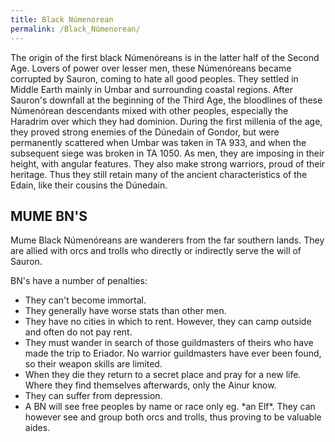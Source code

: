 ```yaml
---
title: Black Númenorean
permalink: /Black_Númenorean/
---
```


The origin of the first black Númenóreans is in the latter half of the
Second Age. Lovers of power over lesser men, these Númenóreans became
corrupted by Sauron, coming to hate all good peoples. They settled in
Middle Earth mainly in Umbar and surrounding coastal regions. After
Sauron's downfall at the beginning of the Third Age, the bloodlines of
these Númenórean descendants mixed with other peoples, especially the
Haradrim over which they had dominion. During the first millenia of the
age, they proved strong enemies of the Dúnedain of Gondor, but were
permanently scattered when Umbar was taken in TA 933, and when the
subsequent siege was broken in TA 1050. As men, they are imposing in
their height, with angular features. They also make strong warriors,
proud of their heritage. Thus they still retain many of the ancient
characteristics of the Edain, like their cousins the Dúnedain.

## MUME BN'S

Mume Black Númenóreans are wanderers from the far southern lands. They
are allied with orcs and trolls who directly or indirectly serve the
will of Sauron.

BN's have a number of penalties:

- They can't become immortal.
- They generally have worse stats than other men.
- They have no cities in which to rent. However, they can camp outside
  and often do not pay rent.
- They must wander in search of those guildmasters of theirs who have
  made the trip to Eriador. No warrior guildmasters have ever been
  found, so their weapon skills are limited.
- When they die they return to a secret place and pray for a new life.
  Where they find themselves afterwards, only the Ainur know.
- They can suffer from depression.
- A BN will see free peoples by name or race only eg. \*an Elf\*. They
  can however see and group both orcs and trolls, thus proving to be
  valuable aides.